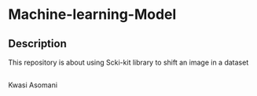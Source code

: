# Machine-learning-Model
## Description
This repository is about using Scki-kit library to shift an image in a dataset


##
Kwasi Asomani